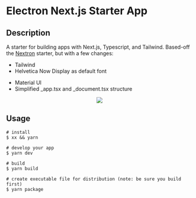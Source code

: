 # Electron Next.js Starter App

## Description

A starter for building apps with Next.js, Typescript, and Tailwind. Based-off the [Nextron](https://github.com/saltyshiomix/nextron) starter, but with a few changes:
+ Tailwind
+ Helvetica Now Display as default font
- Material UI
- Simplified _app.tsx and _document.tsx structure

<p align="center"><img src="https://i.imgur.com/flcMvDC.png"></p>


## Usage

```
# install
$ xx && yarn

# develop your app
$ yarn dev

# build
$ yarn build

# create executable file for distribution (note: be sure you build first)
$ yarn package
```